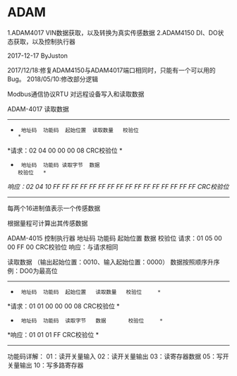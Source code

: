 # ADAM

1.ADAM4017 VIN数据获取，以及转换为真实传感数据
2.ADAM4150 DI、DO状态获取，以及控制执行器


2017-12-17
ByJuston


2017/12/18:修复ADAM4150与ADAM4017端口相同时，只能有一个可以用的Bug。
2018/05/10:修改部分逻辑



Modbus通信协议RTU
对远程设备写入和读取数据


ADAM-4017 读取数据

******************************************************************************************
*      地址码  功能码  起始位置  读取数量   校验位                                       *
*请求：02      04      00 00     00 08      CRC校验位                                    *
*      地址码  功能码 读取字节  数据                                            校验位   *
*响应：02      04     10        FF FF FF FF FF FF FF FF FF FF FF FF FF FF FF FF CRC校验位*
******************************************************************************************

每两个16进制值表示一个传感数据

根据量程可计算出其传感数据



ADAM-4015 控制执行器
      地址码  功能码  起始位置  数据       校验位
请求：01      05      00 00     FF 00      CRC校验位
响应：与请求相同

读取数据 （输出起始位置：0010、输入起始位置：0000） 数据按照顺序升序 例：DO0为最高位

*********************************************************
*      地址码  功能码  起始位置   读取数量   校验位     *
*请求：01      01      00 00      00 08      CRC校验位  *
*      地址码  功能码  读取字节   数据       校验位     *
*响应：01      01      01         FF         CRC校验位  *
*********************************************************

功能码详解：
01：读开关量输入
02：读开关量输出
03：读寄存器数据
05：写开关量输出
10：写多路寄存器
